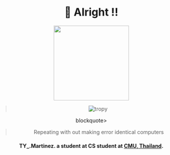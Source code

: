 <div align="center" style="display: block;">
    <h1><b>👑 Alright !! </b></h1>
    <img src="https://media3.giphy.com/media/v1.Y2lkPTc5MGI3NjExNGJyNzAxaXNwcTl2dDdsajBpNjRicXphY213MGpha3RiNjRoMGJpZSZlcD12MV9pbnRlcm5hbF9naWZfYnlfaWQmY3Q9Zw/QDjpIL6oNCVZ4qzGs7/giphy.webp" width="200px">
        <blockquote>
            <img src="https://github-profile-trophy.vercel.app/?username=thayorch&theme=light" alt='tropy'>
<!--         <img src="http://github-readme-streak-stats.herokuapp.com/?user=thayorch&theme=graywhite&hide_border=false" alt=""> -->
        <img src="https://github-readme-stats.vercel.app/api/top-langs/?username=thayorch&layout=compact&hide_border=false&show_icons=true" alt=""> 
        </blockquote>blockquote>
    <br>
        <div>
            <blockquote>
                Repeating with out making error identical computers
            </blockquote>
        <h4>
        TY_.Martinez. a student at <strong>CS student at <a href="https://www.google.com/search?rls=en&q=chiang+mai+university">CMU, Thailand</a></strong>.               
        </h4>
        </div>        
</div>
